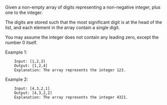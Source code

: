 Given a non-empty array of digits representing a non-negative integer, plus one to the integer.

The digits are stored such that the most significant digit is at the head of the list, and each element in the array contain a single digit.

You may assume the integer does not contain any leading zero, except the number 0 itself.

Example 1:
```swagger codegen
    Input: [1,2,3]
    Output: [1,2,4]
    Explanation: The array represents the integer 123.
```

Example 2:
```swagger codegen
    Input: [4,3,2,1]
    Output: [4,3,2,2]
    Explanation: The array represents the integer 4321.
```
